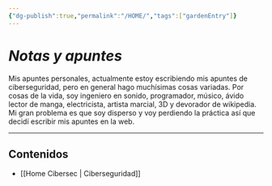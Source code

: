 ```yaml
---
{"dg-publish":true,"permalink":"/HOME/","tags":["gardenEntry"]}
---
```


# _Notas y apuntes_

Mis apuntes personales, actualmente estoy escribiendo mis apuntes de ciberseguridad, pero en general hago muchísimas cosas variadas.
Por cosas de la vida, soy ingeniero en sonido, programador, músico, ávido lector de manga, electricista, artista marcial, 3D y devorador de wikipedia.
Mi gran problema es que soy disperso y voy perdiendo la práctica así que decidí escribir mis apuntes en la web.

---

## Contenidos
- [[Home Cibersec \| Ciberseguridad]]